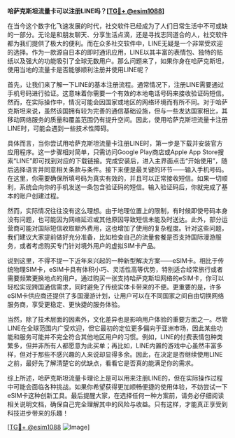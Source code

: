 **哈萨克斯坦流量卡可以注册LINE吗？[[TG💪+ @esim1088](https://t.me/s/esim1088)]**

在当今这个数字化飞速发展的时代，社交软件已经成为了人们日常生活中不可或缺的一部分。无论是和朋友聊天、分享生活点滴，还是寻找志同道合的人，社交软件都为我们提供了极大的便利。而在众多社交软件中，LINE无疑是一个非常受欢迎的选择。作为一款源自日本的即时通讯应用，LINE以其丰富的表情包、独特的贴纸以及强大的功能吸引了全球无数用户。那么问题来了，如果你身在哈萨克斯坦，使用当地的流量卡是否能够顺利注册并使用LINE呢？

首先，让我们来了解一下LINE的基本注册流程。通常情况下，注册LINE需要通过手机号码进行验证。这意味着你需要一个有效的本地电话号码来接收验证码短信。然而，在实际操作中，情况可能会因国家或地区的网络环境而有所不同。对于哈萨克斯坦来说，虽然该国拥有较为完善的通信基础设施，但与一些发达国家相比，其移动网络服务的质量和覆盖范围仍有提升空间。因此，使用哈萨克斯坦流量卡注册LINE时，可能会遇到一些技术性障碍。

具体而言，当你尝试用哈萨克斯坦流量卡注册LINE时，第一步是下载并安装官方应用程序。这一步骤相对简单，只需访问Google Play商店或Apple App Store搜索“LINE”即可找到对应的下载链接。完成安装后，进入主界面点击“开始使用”，随后选择语言并同意相关条款与条件。接下来便是最关键的环节——输入手机号码。在这里，你需要确保所填号码为真实有效的，并且可以正常接收短信。如果一切顺利，系统会向你的手机发送一条包含验证码的短信。输入验证码后，你就完成了基本的账户创建过程。

然而，实际情况往往没有这么理想。由于地理位置上的限制，有时候即使号码本身没有问题，也可能因为网络延迟或其他原因导致短信未能及时送达。此外，部分运营商可能对国际短信收取额外费用，这也增加了使用的复杂程度。针对这些问题，我们建议大家提前做好充分准备，比如检查自己的流量套餐是否支持国际漫游服务，或者考虑购买专门针对境外用户的虚拟SIM卡产品。

说到这里，不得不提一下近年来兴起的一种新型解决方案——eSIM卡。相比于传统物理SIM卡，eSIM卡具有体积小巧、灵活性高等优势，特别适合经常旅行或者需要频繁更换地点的用户。通过购买一张支持哈萨克斯坦网络的eSIM卡，你可以轻松实现跨国通信需求，同时避免了传统实体卡带来的不便。更重要的是，许多eSIM卡供应商还提供了多国漫游计划，让用户可以在不同国家之间自由切换网络服务商，享受更稳定、更快捷的服务体验。

当然，除了技术层面的因素外，文化差异也是影响用户体验的重要方面之一。尽管LINE在全球范围内广受欢迎，但它最初的定位更多偏向于亚洲市场，因此某些功能和服务可能并不完全符合其他地区用户的习惯。例如，LINE的付费表情包种类繁多，但并非所有人都愿意为此买单；再比如，LINE内置的游戏中心虽然丰富多样，但对于那些不感兴趣的人来说却显得多余。因此，在决定是否继续使用LINE之前，最好先了解清楚它的优缺点，看看它是否真的能满足你的需求。

综上所述，哈萨克斯坦流量卡理论上是可以用来注册LINE的，但在实际操作过程中可能会面临各种挑战。如果你希望获得更加顺畅便捷的使用体验，不妨尝试一下eSIM卡这种创新工具。最后提醒大家，在选择任何一种方案前，请务必仔细阅读相关说明文档，确保自己完全理解其中的风险与收益。只有这样，才能真正享受到科技进步带来的乐趣！

[[TG💪+ @esim1088](https://t.me/s/esim1088) ![Image](https://i.postimg.cc/4NQfJmqS/Snipaste-2025-05-13-00-14-12.png)]